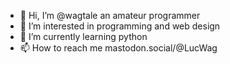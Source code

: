 - 👋 Hi, I’m @wagtale an amateur programmer 
- 👀 I’m interested in programming and web design
- 🌱 I’m currently learning python
- 📫 How to reach me mastodon.social/@LucWag 

